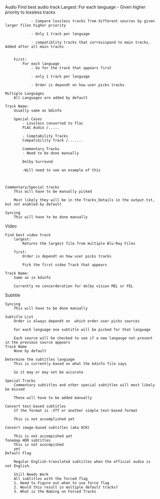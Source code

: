 
Audio
    Find best audio track
        Largest:
            For each language
                - Given higher priority to lossless tracks

                - Compare lossless tracks from different sources by given larger files higher priority

                - Only 1 track per language

                - compatiblity tracks that corresispond to main tracks.  Added after all main tracks

            
        First:
            For each language
                - Go for the track that appears first

                - only 1 track per language

                - Order is dependt on how user picks tracks

    Multiple Languages
        All Languages are added by default 

    Track Name:
        Usually same as bdinfo

        Special Cases
            - Lossless converted to flac
            FLAC Audio /.....

            - Comptability Tracks
            Compatibility Track /.......

            Commentary Tracks
            - Need to be done manually

            Dolby Surround

            -Will need to see an example of this



    Commentary/Special tracks
        This will have to be manually picked

        Most likely they will be in the Tracks_Details in the output.txt, but not enabled by default

    Syncing
        This will have to be done manually

Video

    Find best video track
        largest: 
            Returns the largest file from multiple Blu-Ray Files
        
        first:
            Order is dependt on how user picks tracks

            Pick the first video Track that appears

    Track Name:
        Same as in bdinfo

        Currently no concerderation for dolby vision MEL or FEL
        


Subtitle

    Syncing
        This will have to be done manually

    Subtitle List
        Order is always dependt on  which order user picks sources

        For each language one subtitle will be picked for that language

        Each source will be checked to see if a new langauge not present in the previous source appears
    Track Name
        None by default

    Determine the subtitles language
        This is currently based on what the bdinfo file says

        So it may or may not be accurate

    Special Tracks
        Commentary subtitles and other special subtitles will most likely be missed

        These will have to be added manually

    Convert text-based subtitles
        If the format is .VTT or another simple text-based format
      
        This is not accomplished yet
    
    Convert image-based subtitles (aka OCR)

        This is not accompished yet
    Tonemap HDR subtitles
        This is not acocmpished 
        yet
    Default Flag

        Regular English-translated subtitles when the official audio is not English.

        Still Needs Work
        All subtitles with the forced flag
        1. Need to Figure out when to use force flag
        2. Would this result in multiple default tracks?
        3. What is the Naming on Forced Tracks


    

        
    
        


